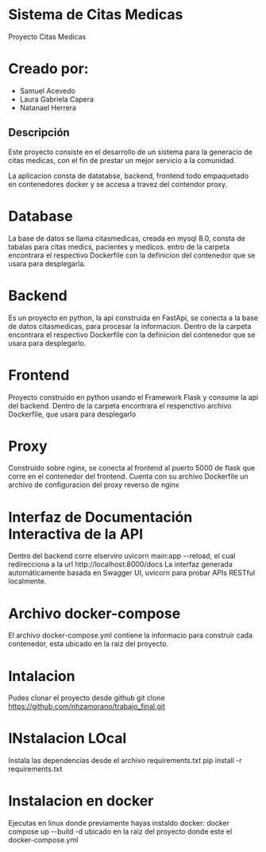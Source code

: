 # Sistema de Citas Medicas
Proyecto Citas Medicas

# Creado por:
- Samuel Acevedo
- Laura Gabriela Capera
- Natanael Herrera

## Descripción

Este proyecto consiste en el desarrollo de un sistema para la generacio de citas medicas, 
con el fin de prestar un mejor servicio a la comunidad.

La aplicacion consta de datatabse, backend, frontend todo empaquetado en contenedores docker y se accesa a travez del contendor proxy.

# Database
La base de datos se llama citasmedicas, creada en mysql 8.0, consta de tabalas para citas medics, pacientes y medicos.
entro de la carpeta encontrara el respectivo Dockerfile con la definicion del contenedor que se usara para desplegarla.

# Backend
Es un proyecto en python, la api construida en FastApi, se conecta a la base de datos citasmedicas, para procesar la informacion.
Dentro de la carpeta encontrara el respectivo Dockerfile con la definicion del contenedor que se usara para desplegarlo.

# Frontend
Proyecto construido en python usando el Framework Flask y consume la api del backend.
Dentro de la carpeta encontrara el respenctivo archivo Dockerfile, que usara para desplegarlo

# Proxy
Construido sobre nginx, se conecta al frontend al puerto 5000 de flask que corre en el contenedor del frontend.
Cuenta con su archivo Dockerfile un archivo de configuracion del proxy reverso de nginx


# Interfaz de Documentación Interactiva de la API
Dentro del backend corre elserviro uvicorn main:app --reload, el cual redirecciona a la url http://localhost:8000/docs
La interfaz generada automáticamente basada en Swagger UI, uvicorn para probar APIs RESTful localmente.

# Archivo docker-compose
El archivo docker-compose.yml contiene la informacio para construir cada contenedor, esta ubicado en la raiz del proyecto.

# Intalacion
Pudes clonar el proyecto desde github
git clone https://github.com/nhzamorano/trabajo_final.git

# INstalacion LOcal
Instala las dependencias desde el archivo requirements.txt
pip install -r requirements.txt

# Instalacion en docker
Ejecutas en linux donde previamente hayas instaldo docker: docker compose up --build -d ubicado en la raiz del proyecto donde este el docker-compose.yml
